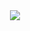 <div align="center">
  <img src="https://capsule-render.vercel.app/api?type=soft&color=0:0e0f12,100:2b2e38&height=200&text=🏃%2036%20SOPKATHON%20iOS1%20🍎&animation=&fontColor=ffffff&fontSize=60" />
</div>
